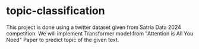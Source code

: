 # topic-classification
This project is done using a twitter dataset given from Satria Data 2024 competition. We will implement Transformer model from "Attention is All You Need" Paper to predict topic of the given text.
